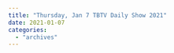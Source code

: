 ```yaml
---
title: "Thursday, Jan 7 TBTV Daily Show 2021"
date: 2021-01-07
categories: 
  - "archives"
---
```



